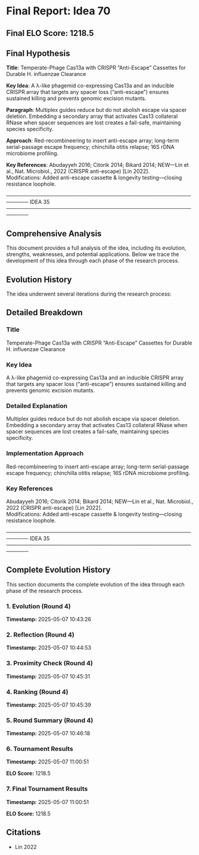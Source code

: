 # Final Report: Idea 70

## Final ELO Score: 1218.5

## Final Hypothesis

**Title**: Temperate-Phage Cas13a with CRISPR “Anti-Escape” Cassettes for Durable H. influenzae Clearance

**Key Idea**: A λ-like phagemid co-expressing Cas13a and an inducible CRISPR array that targets any spacer loss (“anti-escape”) ensures sustained killing and prevents genomic excision mutants.

**Paragraph**: Multiplex guides reduce but do not abolish escape via spacer deletion.  Embedding a secondary array that activates Cas13 collateral RNase when spacer sequences are lost creates a fail-safe, maintaining species specificity.

**Approach**: Red-recombineering to insert anti-escape array; long-term serial-passage escape frequency; chinchilla otitis relapse; 16S rDNA microbiome profiling.

**Key References**: Abudayyeh 2016; Citorik 2014; Bikard 2014; NEW—Lin et al., Nat. Microbiol., 2022 (CRISPR anti-escape) [Lin 2022].  
Modifications: Added anti-escape cassette & longevity testing—closing resistance loophole.

────────────────────────────────────────────────────────
IDEA 35  
────────────────────────────────────────────────────────

## Comprehensive Analysis

This document provides a full analysis of the idea, including its evolution, strengths, weaknesses, and potential applications. Below we trace the development of this idea through each phase of the research process.

## Evolution History

The idea underwent several iterations during the research process:

## Detailed Breakdown

### Title

Temperate-Phage Cas13a with CRISPR “Anti-Escape” Cassettes for Durable H. influenzae Clearance

### Key Idea

A λ-like phagemid co-expressing Cas13a and an inducible CRISPR array that targets any spacer loss (“anti-escape”) ensures sustained killing and prevents genomic excision mutants.

### Detailed Explanation

Multiplex guides reduce but do not abolish escape via spacer deletion.  Embedding a secondary array that activates Cas13 collateral RNase when spacer sequences are lost creates a fail-safe, maintaining species specificity.

### Implementation Approach

Red-recombineering to insert anti-escape array; long-term serial-passage escape frequency; chinchilla otitis relapse; 16S rDNA microbiome profiling.

### Key References

Abudayyeh 2016; Citorik 2014; Bikard 2014; NEW—Lin et al., Nat. Microbiol., 2022 (CRISPR anti-escape) [Lin 2022].  
Modifications: Added anti-escape cassette & longevity testing—closing resistance loophole.

────────────────────────────────────────────────────────
IDEA 35  
────────────────────────────────────────────────────────

## Complete Evolution History

This section documents the complete evolution of the idea through each phase of the research process.

### 1. Evolution (Round 4)
**Timestamp:** 2025-05-07 10:43:26



### 2. Reflection (Round 4)
**Timestamp:** 2025-05-07 10:44:53



### 3. Proximity Check (Round 4)
**Timestamp:** 2025-05-07 10:45:31



### 4. Ranking (Round 4)
**Timestamp:** 2025-05-07 10:45:39



### 5. Round Summary (Round 4)
**Timestamp:** 2025-05-07 10:46:18



### 6. Tournament Results
**Timestamp:** 2025-05-07 11:00:51

**ELO Score:** 1218.5



### 7. Final Tournament Results
**Timestamp:** 2025-05-07 11:00:51

**ELO Score:** 1218.5



## Citations

- Lin 2022
